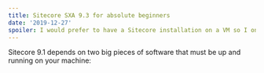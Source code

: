 ```yaml
---
title: Sitecore SXA 9.3 for absolute beginners
date: '2019-12-27'
spoiler: I would prefer to have a Sitecore installation on a VM so I only put it "on" 
---
```


Sitecore 9.1 depends on two big pieces of software that must be up and running on your machine: